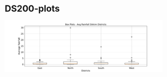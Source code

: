 # DS200-plots

![alt text](https://github.com/roopkathaB/DS200-plots/blob/main/DS200/box.jpg?raw=true "Title")
